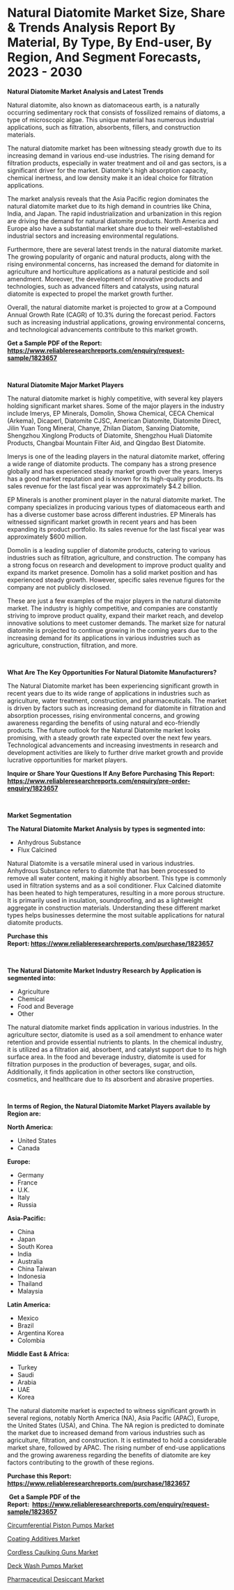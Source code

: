<p><h1>Natural Diatomite Market Size, Share & Trends Analysis Report By Material, By Type, By End-user, By Region, And Segment Forecasts, 2023 - 2030</h1></p><p><strong>Natural Diatomite Market Analysis and Latest Trends</strong></p>
<p><p>Natural diatomite, also known as diatomaceous earth, is a naturally occurring sedimentary rock that consists of fossilized remains of diatoms, a type of microscopic algae. This unique material has numerous industrial applications, such as filtration, absorbents, fillers, and construction materials.</p><p>The natural diatomite market has been witnessing steady growth due to its increasing demand in various end-use industries. The rising demand for filtration products, especially in water treatment and oil and gas sectors, is a significant driver for the market. Diatomite's high absorption capacity, chemical inertness, and low density make it an ideal choice for filtration applications.</p><p>The market analysis reveals that the Asia Pacific region dominates the natural diatomite market due to its high demand in countries like China, India, and Japan. The rapid industrialization and urbanization in this region are driving the demand for natural diatomite products. North America and Europe also have a substantial market share due to their well-established industrial sectors and increasing environmental regulations.</p><p>Furthermore, there are several latest trends in the natural diatomite market. The growing popularity of organic and natural products, along with the rising environmental concerns, has increased the demand for diatomite in agriculture and horticulture applications as a natural pesticide and soil amendment. Moreover, the development of innovative products and technologies, such as advanced filters and catalysts, using natural diatomite is expected to propel the market growth further.</p><p>Overall, the natural diatomite market is projected to grow at a Compound Annual Growth Rate (CAGR) of 10.3% during the forecast period. Factors such as increasing industrial applications, growing environmental concerns, and technological advancements contribute to this market growth.</p></p>
<p><strong>Get a Sample PDF of the Report:&nbsp; <a href="https://www.reliableresearchreports.com/enquiry/request-sample/1823657">https://www.reliableresearchreports.com/enquiry/request-sample/1823657</a></strong></p>
<p>&nbsp;</p>
<p><strong>Natural Diatomite Major Market Players</strong></p>
<p><p>The natural diatomite market is highly competitive, with several key players holding significant market shares. Some of the major players in the industry include Imerys, EP Minerals, Domolin, Showa Chemical, CECA Chemical (Arkema), Dicaperl, Diatomite CJSC, American Diatomite, Diatomite Direct, Jilin Yuan Tong Mineral, Chanye, Zhilan Diatom, Sanxing Diatomite, Shengzhou Xinglong Products of Diatomite, Shengzhou Huali Diatomite Products, Changbai Mountain Filter Aid, and Qingdao Best Diatomite.</p><p>Imerys is one of the leading players in the natural diatomite market, offering a wide range of diatomite products. The company has a strong presence globally and has experienced steady market growth over the years. Imerys has a good market reputation and is known for its high-quality products. Its sales revenue for the last fiscal year was approximately $4.2 billion.</p><p>EP Minerals is another prominent player in the natural diatomite market. The company specializes in producing various types of diatomaceous earth and has a diverse customer base across different industries. EP Minerals has witnessed significant market growth in recent years and has been expanding its product portfolio. Its sales revenue for the last fiscal year was approximately $600 million.</p><p>Domolin is a leading supplier of diatomite products, catering to various industries such as filtration, agriculture, and construction. The company has a strong focus on research and development to improve product quality and expand its market presence. Domolin has a solid market position and has experienced steady growth. However, specific sales revenue figures for the company are not publicly disclosed.</p><p>These are just a few examples of the major players in the natural diatomite market. The industry is highly competitive, and companies are constantly striving to improve product quality, expand their market reach, and develop innovative solutions to meet customer demands. The market size for natural diatomite is projected to continue growing in the coming years due to the increasing demand for its applications in various industries such as agriculture, construction, filtration, and more.</p></p>
<p>&nbsp;</p>
<p><strong>What Are The Key Opportunities For Natural Diatomite Manufacturers?</strong></p>
<p><p>The Natural Diatomite market has been experiencing significant growth in recent years due to its wide range of applications in industries such as agriculture, water treatment, construction, and pharmaceuticals. The market is driven by factors such as increasing demand for diatomite in filtration and absorption processes, rising environmental concerns, and growing awareness regarding the benefits of using natural and eco-friendly products. The future outlook for the Natural Diatomite market looks promising, with a steady growth rate expected over the next few years. Technological advancements and increasing investments in research and development activities are likely to further drive market growth and provide lucrative opportunities for market players.</p></p>
<p><strong>Inquire or Share Your Questions If Any Before Purchasing This Report: <a href="https://www.reliableresearchreports.com/enquiry/pre-order-enquiry/1823657">https://www.reliableresearchreports.com/enquiry/pre-order-enquiry/1823657</a></strong></p>
<p>&nbsp;</p>
<p><strong>Market Segmentation</strong></p>
<p><strong>The Natural Diatomite Market Analysis by types is segmented into:</strong></p>
<p><ul><li>Anhydrous Substance</li><li>Flux Calcined</li></ul></p>
<p><p>Natural Diatomite is a versatile mineral used in various industries. Anhydrous Substance refers to diatomite that has been processed to remove all water content, making it highly absorbent. This type is commonly used in filtration systems and as a soil conditioner. Flux Calcined diatomite has been heated to high temperatures, resulting in a more porous structure. It is primarily used in insulation, soundproofing, and as a lightweight aggregate in construction materials. Understanding these different market types helps businesses determine the most suitable applications for natural diatomite products.</p></p>
<p><strong>Purchase this Report:&nbsp;<a href="https://www.reliableresearchreports.com/purchase/1823657">https://www.reliableresearchreports.com/purchase/1823657</a></strong></p>
<p>&nbsp;</p>
<p><strong>The Natural Diatomite Market Industry Research by Application is segmented into:</strong></p>
<p><ul><li>Agriculture</li><li>Chemical</li><li>Food and Beverage</li><li>Other</li></ul></p>
<p><p>The natural diatomite market finds application in various industries. In the agriculture sector, diatomite is used as a soil amendment to enhance water retention and provide essential nutrients to plants. In the chemical industry, it is utilized as a filtration aid, absorbent, and catalyst support due to its high surface area. In the food and beverage industry, diatomite is used for filtration purposes in the production of beverages, sugar, and oils. Additionally, it finds application in other sectors like construction, cosmetics, and healthcare due to its absorbent and abrasive properties.</p></p>
<p>&nbsp;</p>
<p><strong>In terms of Region, the Natural Diatomite Market Players available by Region are:</strong></p>
<p>
    <p> <strong> North America: </strong>
        <ul>
            <li>United States</li>
            <li>Canada</li>
        </ul>
        </p> 
    <p> <strong> Europe: </strong>
        <ul>
            <li>Germany</li>
            <li>France</li>
            <li>U.K.</li>
            <li>Italy</li>
            <li>Russia</li>
        </ul>
        </p> 
    <p> <strong> Asia-Pacific: </strong>
        <ul>
            <li>China</li>
            <li>Japan</li>
            <li>South Korea</li>
            <li>India</li>
            <li>Australia</li>
            <li>China Taiwan</li>
            <li>Indonesia</li>
            <li>Thailand</li>
            <li>Malaysia</li>
        </ul>
        </p> 
    <p> <strong> Latin America: </strong>
        <ul>
            <li>Mexico</li>
            <li>Brazil</li>
            <li>Argentina Korea</li>
            <li>Colombia</li>
        </ul>
        </p> 
    <p> <strong> Middle East & Africa: </strong>
        <ul>
            <li>Turkey</li>
            <li>Saudi</li>
            <li>Arabia</li>
            <li>UAE</li>
            <li>Korea</li>
        </ul>
    </p>
    </p>
<p><p>The natural diatomite market is expected to witness significant growth in several regions, notably North America (NA), Asia Pacific (APAC), Europe, the United States (USA), and China. The NA region is predicted to dominate the market due to increased demand from various industries such as agriculture, filtration, and construction. It is estimated to hold a considerable market share, followed by APAC. The rising number of end-use applications and the growing awareness regarding the benefits of diatomite are key factors contributing to the growth of these regions.</p></p>
<p><strong>Purchase this Report: <a href="https://www.reliableresearchreports.com/purchase/1823657">https://www.reliableresearchreports.com/purchase/1823657</a></strong></p>
<p>&nbsp;<strong>Get a Sample PDF of the Report:&nbsp;&nbsp;<a href="https://www.reliableresearchreports.com/enquiry/request-sample/1823657">https://www.reliableresearchreports.com/enquiry/request-sample/1823657</a></strong></p>
<p><strong></strong></p>
<p><p><a href="https://medium.com/@laurenbrown1918/circumferential-piston-pumps-market-focuses-on-market-share-size-and-projected-forecast-till-2030-378f2de4bfa4">Circumferential Piston Pumps Market</a></p><p><a href="https://github.com/deliacustodio40/Market-Research-Report-List-1/blob/main/coating-additives-market.md">Coating Additives Market</a></p><p><a href="https://medium.com/@christinascott1938/cordless-caulking-guns-market-analysis-and-sze-forecasted-for-period-from-2023-to-2030-79f03011d13f">Cordless Caulking Guns Market</a></p><p><a href="https://medium.com/@joycelucas56/deck-wash-pumps-market-outlook-industry-overview-and-forecast-2023-to-2030-3526a098d394">Deck Wash Pumps Market</a></p><p><a href="https://github.com/maliyahmorrow6654/Market-Research-Report-List-1/blob/main/pharmaceutical-desiccant-market.md">Pharmaceutical Desiccant Market</a></p></p>